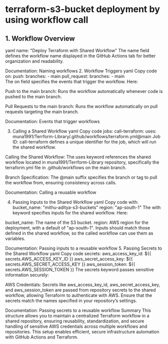# terraform-s3-bucket deployment by using workflow call
## 1. Workflow Overview
yaml
name: "Deploy Terraform with Shared Workflow"
The name field defines the workflow name displayed in the GitHub Actions tab for better organization and readability.

Documentation: Naming workflows
2. Workflow Triggers
yaml
Copy code
on:
  push:
    branches:
      - main
  pull_request:
    branches:
      - main  
The on field specifies the events that trigger the workflow. Here:

Push to the main branch: Runs the workflow automatically whenever code is pushed to the main branch.

Pull Requests to the main branch: Runs the workflow automatically on pull requests targeting the main branch.

Documentation: Events that trigger workflows

3. Calling a Shared Workflow
yaml
Copy code
jobs:
  call-terraform:
    uses: muna1991/Terrform-Library/.github/workflows/terraform.yml@main
Job ID: call-terraform defines a unique identifier for the job, which will run the shared workflow.

Calling the Shared Workflow: The uses keyword references the shared workflow located in muna1991/Terrform-Library repository, specifically the terraform.yml file in .github/workflows on the main branch.

Branch Specification: The @main suffix specifies the branch or tag to pull the workflow from, ensuring consistency across calls.

Documentation: Calling a reusable workflow

4. Passing Inputs to the Shared Workflow
yaml
Copy code
    with:
      bucket_name: "mithu-aditya-s3-buckets"
      region: "ap-south-1"
The with keyword specifies inputs for the shared workflow. Here:

bucket_name: The name of the S3 bucket.
region: AWS region for the deployment, with a default of "ap-south-1".
Inputs should match those defined in the shared workflow, so the called workflow can use them as variables.

Documentation: Passing inputs to a reusable workflow
5. Passing Secrets to the Shared Workflow
yaml
Copy code
    secrets:
      aws_access_key_id: ${{ secrets.AWS_ACCESS_KEY_ID }}
      aws_secret_access_key: ${{ secrets.AWS_SECRET_ACCESS_KEY }}
      aws_session_token: ${{ secrets.AWS_SESSION_TOKEN }}
The secrets keyword passes sensitive information securely:

AWS Credentials: Secrets like aws_access_key_id, aws_secret_access_key, and aws_session_token are passed from repository secrets to the shared workflow, allowing Terraform to authenticate with AWS.
Ensure that the secrets match the names specified in your repository’s settings.

Documentation: Passing secrets to a reusable workflow
Summary
This structure allows you to maintain a centralized Terraform workflow in a shared repository, ensuring reusability, standardization, and secure handling of sensitive AWS credentials across multiple workflows and repositories. This setup enables efficient, secure infrastructure automation with GitHub Actions and Terraform.

